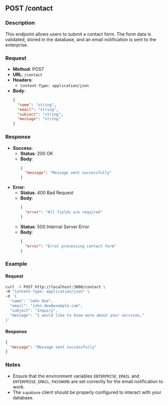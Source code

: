 ## POST /contact

### Description
This endpoint allows users to submit a contact form. The form data is validated, stored in the database, and an email notification is sent to the enterprise.

### Request
- **Method**: POST
- **URL**: `/contact`
- **Headers**: 
  - `Content-Type: application/json`
- **Body**:
  ```json
  {
    "name": "string",
    "email": "string",
    "subject": "string",
    "message": "string"
  }
  ```

### Response
- **Success**: 
  - **Status**: 200 OK
  - **Body**:
    ```json
    {
      "message": "Message sent successfully"
    }
    ```
- **Error**:
  - **Status**: 400 Bad Request
  - **Body**:
    ```json
    {
      "error": "All fields are required"
    }
    ```
  - **Status**: 500 Internal Server Error
  - **Body**:
    ```json
    {
      "error": "Error processing contact form"
    }
    ```

### Example
#### Request
```bash
curl -X POST http://localhost:3000/contact \
-H "Content-Type: application/json" \
-d '{
  "name": "John Doe",
  "email": "john.doe@example.com",
  "subject": "Inquiry",
  "message": "I would like to know more about your services."
}'
```

#### Response
```json
{
  "message": "Message sent successfully"
}
```

### Notes
- Ensure that the environment variables `ENTERPRISE_EMAIL` and `ENTERPRISE_EMAIL_PASSWORD` are set correctly for the email notification to work.
- The `supabase` client should be properly configured to interact with your database.

